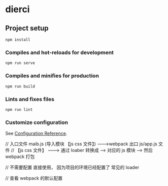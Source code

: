 # dierci

## Project setup

```
npm install
```

### Compiles and hot-reloads for development

```
npm run serve
```

### Compiles and minifies for production

```
npm run build
```

### Lints and fixes files

```
npm run lint
```

### Customize configuration

See [Configuration Reference](https://cli.vuejs.org/config/).

// 入口文件 maib.js (导入模块 【js css 文件】) --->webpack 出口 js/app.js 文件
// 【js css 文件】 ---> 通过 loaber 转换成 --> 对应的 js 模块 --> 然后 webpack 打包

// 不需要配置 直接使用， 因为项目的环境已经配置了 常见的 loader

// 查看 webpack 的默认配置
